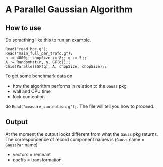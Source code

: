 # A Parallel Gaussian Algorithm
## How to use
Do something like this to run an example.
```
Read("read_hpc.g");
Read("main_full_par_trafo.g");
n := 4000;; chopSize := 8;; q := 5;;
A := RandomMat(n, n, GF(q));;
ChiefParallel(GF(q), A, chopSize, chopSize);;
```

To get some benchmark data on
- how the algorithm performs in relation to the `Gauss` pkg
- wall and CPU time
- lock contention

do `Read("measure_contention.g");`. The file will tell you how to proceed.


## Output
At the moment the output looks different from what the `Gauss` pkg returns.
The correspondence of record component names is
(`Gauss` name = `GaussPar` name)
- vectors = remnant
- coeffs = transformation